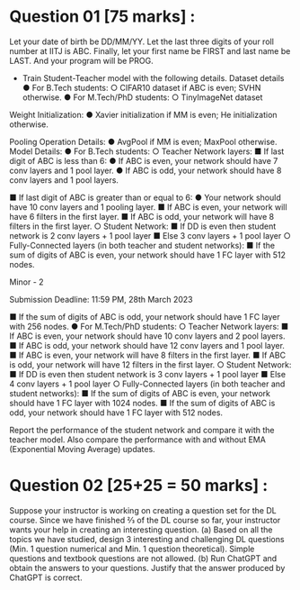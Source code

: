 # Question 01 [75 marks] :

Let your date of birth be DD/MM/YY. Let the last three digits of your roll number at
IITJ is ABC. Finally, let your first name be FIRST and last name be LAST. And your program will
be PROG.
- Train Student-Teacher model with the following details.
Dataset details
● For B.Tech students:
○ CIFAR10 dataset if ABC is even; SVHN otherwise.
● For M.Tech/PhD students:
○ TinyImageNet dataset

Weight Initialization:
● Xavier initialization if MM is even; He initialization otherwise.

Pooling Operation Details:
● AvgPool if MM is even; MaxPool otherwise.
Model Details:
● For B.Tech students:
○ Teacher Network layers:
■ If last digit of ABC is less than 6:
● If ABC is even, your network should have 7 conv layers and 1 pool
layer.
● If ABC is odd, your network should have 8 conv layers and 1 pool
layers.

■ If last digit of ABC is greater than or equal to 6:
● Your network should have 10 conv layers and 1 pooling layer.
■ If ABC is even, your network will have 6 filters in the first layer.
■ If ABC is odd, your network will have 8 filters in the first layer.
○ Student Network:
■ If DD is even then student network is 2 conv layers + 1 pool layer
■ Else 3 conv layers + 1 pool layer
○ Fully-Connected layers (in both teacher and student networks):
■ If the sum of digits of ABC is even, your network should have 1 FC layer
with 512 nodes.

Minor - 2

Submission Deadline: 11:59 PM, 28th March 2023

■ If the sum of digits of ABC is odd, your network should have 1 FC layer
with 256 nodes.
● For M.Tech/PhD students:
○ Teacher Network layers:
■ If ABC is even, your network should have 10 conv layers and 2 pool
layers.
■ If ABC is odd, your network should have 12 conv layers and 1 pool layer.
■ If ABC is even, your network will have 8 filters in the first layer.
■ If ABC is odd, your network will have 12 filters in the first layer.
○ Student Network:
■ If DD is even then student network is 3 conv layers + 1 pool layer
■ Else 4 conv layers + 1 pool layer
○ Fully-Connected layers (in both teacher and student networks):
■ If the sum of digits of ABC is even, your network should have 1 FC layer
with 1024 nodes.
■ If the sum of digits of ABC is odd, your network should have 1 FC layer
with 512 nodes.

Report the performance of the student network and compare it with the teacher model. Also
compare the performance with and without EMA (Exponential Moving Average) updates.


# Question 02 [25+25 = 50 marks] :


Suppose your instructor is working on creating a question set for the DL course. Since we have
finished 2⁄3 of the DL course so far, your instructor wants your help in creating an interesting
question.
(a) Based on all the topics we have studied, design 3 interesting and challenging DL
questions (Min. 1 question numerical and Min. 1 question theoretical). Simple questions
and textbook questions are not allowed.
(b) Run ChatGPT and obtain the answers to your questions. Justify that the answer
produced by ChatGPT is correct.
